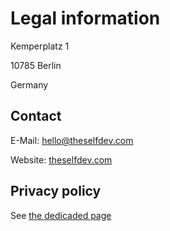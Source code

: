 # Legal information

Kemperplatz 1

10785 Berlin

Germany

## Contact

E-Mail: hello@theselfdev.com

Website: [theselfdev.com](https://theselfdev.com)

## Privacy policy

See [the dedicaded page](/privacy)
